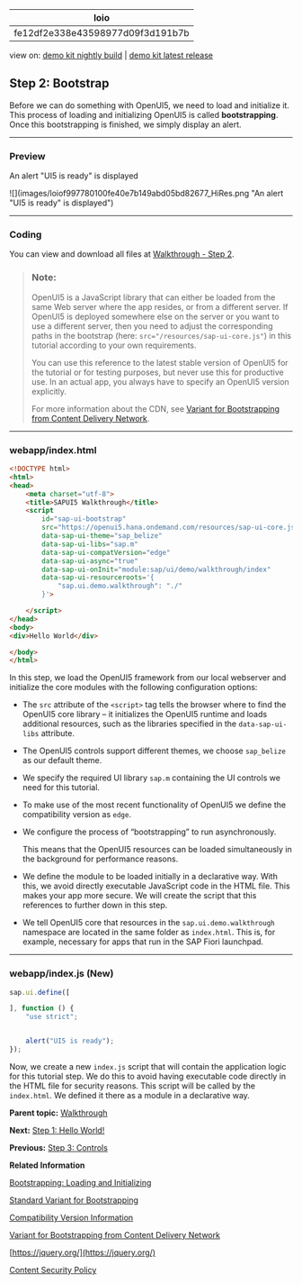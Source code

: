 <!-- loiofe12df2e338e43598977d09f3d191b7b -->

| loio |
| -----|
| fe12df2e338e43598977d09f3d191b7b |

<div id="loio">

view on: [demo kit nightly build](https://openui5nightly.hana.ondemand.com/#/topic/fe12df2e338e43598977d09f3d191b7b) | [demo kit latest release](https://openui5.hana.ondemand.com/#/topic/fe12df2e338e43598977d09f3d191b7b)</div>

## Step 2: Bootstrap

Before we can do something with OpenUI5, we need to load and initialize it. This process of loading and initializing OpenUI5 is called **bootstrapping**. Once this bootstrapping is finished, we simply display an alert.

***

### Preview

   
  
<a name="loiofe12df2e338e43598977d09f3d191b7b__fig_r1j_pst_mr"/>An alert "UI5 is ready" is displayed

 ![](images/loiof997780100fe40e7b149abd05bd82677_HiRes.png "An alert "UI5 is ready" is displayed") 

***

### Coding

You can view and download all files at [Walkthrough - Step 2](https://openui5.hana.ondemand.com/explored.html#/sample/sap.m.tutorial.walkthrough.02/preview).

> ### Note:  
> OpenUI5 is a JavaScript library that can either be loaded from the same Web server where the app resides, or from a different server. If OpenUI5 is deployed somewhere else on the server or you want to use a different server, then you need to adjust the corresponding paths in the bootstrap \(here: `src="/resources/sap-ui-core.js"`\) in this tutorial according to your own requirements.
> 
> You can use this reference to the latest stable version of OpenUI5 for the tutorial or for testing purposes, but never use this for productive use. In an actual app, you always have to specify an OpenUI5 version explicitly.
> 
> For more information about the CDN, see [Variant for Bootstrapping from Content Delivery Network](Variant_for_Bootstrapping_from_Content_Delivery_Network_2d3eb2f.md).

***

### webapp/index.html

```html
<!DOCTYPE html>
<html>
<head>
	<meta charset="utf-8">
	<title>SAPUI5 Walkthrough</title>
	<script
		id="sap-ui-bootstrap"
		src="https://openui5.hana.ondemand.com/resources/sap-ui-core.js"
		data-sap-ui-theme="sap_belize"
		data-sap-ui-libs="sap.m"
		data-sap-ui-compatVersion="edge"
		data-sap-ui-async="true"
		data-sap-ui-onInit="module:sap/ui/demo/walkthrough/index"
		data-sap-ui-resourceroots='{
			"sap.ui.demo.walkthrough": "./"
		}'>

	</script>
</head>
<body>
<div>Hello World</div>

</body>
</html>
```

In this step, we load the OpenUI5 framework from our local webserver and initialize the core modules with the following configuration options:

-   The `src` attribute of the `<script>` tag tells the browser where to find the OpenUI5 core library – it initializes the OpenUI5 runtime and loads additional resources, such as the libraries specified in the `data-sap-ui-libs` attribute.

-   The OpenUI5 controls support different themes, we choose `sap_belize` as our default theme.

-   We specify the required UI library `sap.m` containing the UI controls we need for this tutorial.

-   To make use of the most recent functionality of OpenUI5 we define the compatibility version as `edge`.

-   We configure the process of “bootstrapping” to run asynchronously.

    This means that the OpenUI5 resources can be loaded simultaneously in the background for performance reasons.

-   We define the module to be loaded initially in a declarative way. With this, we avoid directly executable JavaScript code in the HTML file. This makes your app more secure. We will create the script that this references to further down in this step.
-   We tell OpenUI5 core that resources in the `sap.ui.demo.walkthrough` namespace are located in the same folder as `index.html`. This is, for example, necessary for apps that run in the SAP Fiori launchpad.


***

<a name="loiofe12df2e338e43598977d09f3d191b7b__section_ks2_1bv_xfb"/>

### webapp/index.js \(New\)

```js
sap.ui.define([

], function () {
	"use strict";


	alert("UI5 is ready");
});

```

Now, we create a new `index.js` script that will contain the application logic for this tutorial step. We do this to avoid having executable code directly in the HTML file for security reasons. This script will be called by the `index.html`. We defined it there as a module in a declarative way.

**Parent topic:** [Walkthrough](Walkthrough_3da5f4b.md "In this tutorial we will introduce you to all major development paradigms of OpenUI5.")

**Next:** [Step 1: Hello World!](Step_1_Hello_World_2680aa9.md "As you know OpenUI5 is all about HTML5. Let’s get started with building a first “Hello World” with only HTML.")

**Previous:** [Step 3: Controls](Step_3_Controls_ddbceec.md "Now it is time to build our first little UI by replacing the “Hello World” text in the HTML body by the OpenUI5 control sap.m.Text. In the beginning, we will use the JavaScript control interface to set up the UI, the control instance is then placed into the HTML body.")

**Related Information**  


[Bootstrapping: Loading and Initializing](Bootstrapping_Loading_and_Initializing_a04b0d1.md "To use OpenUI5 features in your HTML page, you have to load and initialize the SAPUI5 library.")

[Standard Variant for Bootstrapping](Standard_Variant_for_Bootstrapping_91f1f45.md "The standard variant for bootstrapping loads all JavaScript modules of a library in advance with one single request for performance reasons.")

[Compatibility Version Information](Compatibility_Version_Information_9feb96d.md "Compatibility version flags allow applications to react to incompatible changes in OpenUI5.")

[Variant for Bootstrapping from Content Delivery Network](Variant_for_Bootstrapping_from_Content_Delivery_Network_2d3eb2f.md "OpenUI5 can either be loaded locally with a relative path from a Web server or externally from a Content Delivery Network (CDN).")

[https://jquery.org/](https://jquery.org/)

[Content Security Policy](Content_Security_Policy_fe1a6db.md "Content Security Policy (CSP) adds an additional layer of security that can detect and mitigate certain types of attacks, such as cross-site scripting and data injection.")

